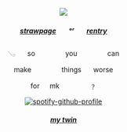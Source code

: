         

 

<div align="center"> 
<p align="center"> <img src="https://cdn.discordapp.com/attachments/1297283509102182453/1309742371440820245/ken-carson-destroy-lonely.gif?ex=6742b023&is=67415ea3&hm=ca6e23912c6043c7453c82131f08554fb9349f638ad0429068171c84881967e8&" > </p> 
<div align="center"> 

 <p align="center"> 

#####   [strawpage](https://sixkiss.straw.page/)ㅤㅤᵒʳㅤㅤ[rentry](https://rentry.co/doIIcure)
 <p align="center">
𓂅⠀⠀ so⠀⠀⠀⠀⠀⠀you⠀⠀⠀⠀⠀⠀can

make⠀⠀⠀⠀⠀⠀things ⠀⠀worse

for⠀⠀mk⠀⠀⠀⠀⠀⠀﹖</p> 

[![spotify-github-profile](https://spotify-github-profile.kittinanx.com/api/view?uid=31iaxwlbrvkrqjc3kowskrnxfiqi&cover_image=true&theme=natemoo-re&show_offline=false&background_color=121212&interchange=false&bar_color=ffffff&bar_color_cover=false)](https://github.com/kittinan/spotify-github-profile)


#####   [my twin](https://github.com/newbornchrist)
